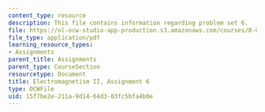 ```yaml
---
content_type: resource
description: This file contains information regarding problem set 6.
file: https://ol-ocw-studio-app-production.s3.amazonaws.com/courses/8-07-electromagnetism-ii-fall-2012/15f7be2e211a9d1464d303fc5bfa4b0e_MIT8_07F12_pset06.pdf
file_type: application/pdf
learning_resource_types:
- Assignments
parent_title: Assignments
parent_type: CourseSection
resourcetype: Document
title: Electromagnetism II, Assignment 6
type: OCWFile
uid: 15f7be2e-211a-9d14-64d3-03fc5bfa4b0e
---
```

